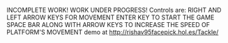 INCOMPLETE WORK! WORK UNDER PROGRESS!
Controls are: 
	RIGHT AND LEFT ARROW KEYS FOR MOVEMENT
	ENTER KEY TO START THE GAME
	SPACE BAR ALONG WITH ARROW KEYS TO INCREASE THE SPEED OF PLATFORM'S MOVEMENT
	demo at http://rishav95facepick.hol.es/Tackle/

